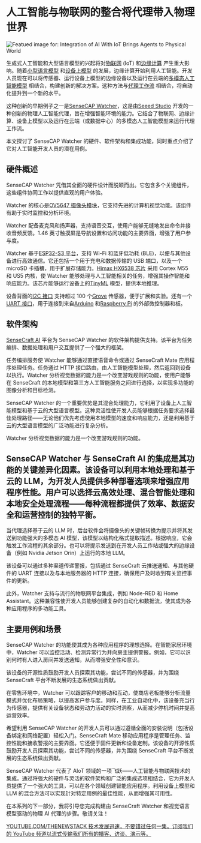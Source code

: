 # 人工智能与物联网的整合将代理带入物理世界

![Featued image for: Integration of AI With IoT Brings Agents to Physical World](https://cdn.thenewstack.io/media/2024/10/efc035ef-jorge-ramirez-1gldpzticru-unsplashb-1024x576.jpg)

生成式人工智能和大型语言模型的兴起将对[物联网](https://thenewstack.io/what-does-it-mean-to-be-on-the-internet-of-things/) (IoT) 和[边缘计算](https://thenewstack.io/edge-computing/) 产生重大影响。随着[小型语言模型](https://thenewstack.io/how-to-get-started-running-small-language-models-at-the-edge/) 和[设备上模型](https://thenewstack.io/google-wants-developers-to-build-on-device-ai-applications/) 的发展，边缘计算开始利用人工智能。开发人员现在可以将传感器、运行设备上模型的边缘设备以及运行在云端的[多模态人工智能模型](https://thenewstack.io/gemini-all-you-need-to-know-about-googles-multimodal-ai/) 相结合，构建创新的解决方案。这种方法与[代理工作流](https://thenewstack.io/semantic-router-and-its-role-in-designing-agentic-workflows/) 相结合，将自动化提升到一个新的水平。

这种创新的早期例子之一是[SenseCAP Watcher](http://seeedstudio.com/watcher)，这是由[Seeed Studio](https://www.seeedstudio.com/) 开发的一种创新的物理人工智能代理，旨在增强智能环境的能力。它结合了物联网、边缘计算、设备上模型以及运行在云端（或数据中心）的多模态人工智能模型来运行代理工作流。

本文探讨了 SenseCAP Watcher 的硬件、软件架构和集成功能，同时重点介绍了它对人工智能开发人员的潜在用例。

## 硬件概述

SenseCAP Watcher 凭借其全面的硬件设计而脱颖而出。它包含多个关键组件，这些组件协同工作以提供直观的用户体验。

Watcher 的核心是[OV5647 摄像头模块](https://www.seeedstudio.com/OV5647-69-1-FOV-Camera-module-for-Raspberry-Pi-3B-4B-p-5484.html?srsltid=AfmBOopBky9Q7r3SP8MtNyey5Iuo_tlIB08uAZgxWvRc-1y1QlcptiDn)，它支持先进的计算机视觉功能。该组件有助于实时监控和分析环境。

Watcher 配备麦克风和扬声器，支持语音交互，使用户能够无缝地发出命令并接收音频反馈。1.46 英寸触摸屏是导航设置和访问功能的主要界面，增强了用户参与度。

Watcher 基于[ESP32-S3 平台](https://esp32s3.com/)，支持 Wi-Fi 和蓝牙低功耗 (BLE)，以便与其他设备进行高效通信。它还包括一个用于充电和数据传输的 USB 端口，以及一个 microSD 卡插槽，用于扩展存储能力。[Himax HX6538 芯片](https://www.himax.com.tw/products/wiseeye-ai-sensing/wiseeye2-ai-processor/) 采用 Cortex M55 和 US5 内核，使 Watcher 能够处理与人工智能相关的任务，增强其操作智能和响应能力。该芯片能够运行设备上的[TinyML](https://www.tinyml.org/) 模型，提供本地推理。

设备背面的[I2C 接口](https://learn.sparkfun.com/tutorials/i2c/all) 支持超过 100 个[Grove](https://wiki.seeedstudio.com/Grove_System/) 传感器，便于扩展和实验。还有一个[UART 接口](https://docs.arduino.cc/learn/communication/uart/)，用于连接到来自[Arduino](https://www.arduino.cc/) 和[Raspberry Pi](https://www.raspberrypi.org/) 的外部微控制器和板。

## 软件架构

[SenseCraft AI](https://sensecraft.seeed.cc/ai/#/home) 平台为 SenseCAP Watcher 的软件架构提供支持。该平台为任务编排、数据处理和用户交互提供了一个强大的框架。

任务编排服务使 Watcher 能够通过直接语音命令或通过 SenseCraft Mate 应用程序处理任务。任务通过 HTTP 接口路由，由人工智能模型处理，然后返回到设备以执行。Watcher 分析视觉数据的能力是一个改变游戏规则的功能，使用户能够在 SenseCraft 的本地模型和第三方人工智能服务之间进行选择，以实现多功能的图像分析和目标检测。

SenseCAP Watcher 的一个重要优势是其混合处理能力，它利用了设备上人工智能模型和基于云的大型语言模型。这种灵活性使开发人员能够根据任务要求选择最佳处理路径——无论他们优先考虑使用本地模型的速度和响应能力，还是利用基于云的大型语言模型的广泛功能进行复杂分析。

Watcher 分析视觉数据的能力是一个改变游戏规则的功能。
## SenseCAP Watcher 与 SenseCraft AI 的集成是其功能的关键差异化因素。该设备可以利用本地处理和基于云的 LLM，为开发人员提供多种部署选项来增强应用程序性能。用户可以选择云高效处理、混合智能处理和本地安全处理流程——每种流程都提供了效率、数据安全和运营控制的独特平衡。

当代理选择基于云的 LLM 时，后台软件会将摄像头的关键帧转换为提示并将其发送到功能强大的多模态 AI 模型，该模型以结构化格式提取描述。根据响应，它会触发工作流程的其余部分。也可以将提示发送到在开发人员工作站或强大的边缘设备（例如 Nvidia Jetson Orin）上运行的本地 LLM。

该设备可以通过多种渠道传递警报，包括通过 SenseCraft 云推送通知、与其他硬件的 UART 连接以及与本地服务器的 HTTP 连接，确保用户及时收到有关监控事件的更新。

此外，Watcher 支持与流行的物联网平台集成，例如 Node-RED 和 Home Assistant。这种兼容性使开发人员能够创建复杂的自动化和数据流，使其成为各种应用程序的多功能工具。

## 主要用例和场景

SenseCAP Watcher 的功能使其成为各种应用程序的理想选择。在智能家居环境中，Watcher 可以监控活动、检测异常行为并向房主提供警报。例如，它可以识别何时有人进入房间并发送通知，从而增强安全性和意识。

该设备的开源性质鼓励开发人员探索其功能，尝试不同的传感器，并为围绕 SenseCraft 平台不断发展的生态系统做出贡献。

在零售环境中，Watcher 可以跟踪客户的移动和互动，使商店老板能够分析流量模式并优化布局策略，以提高客户参与度。同样，在工业自动化中，该设备充当行为传感器，提供有关设备状态和劳动力活动的实时洞察，从而减少停机时间并提高运营效率。

希望利用 SenseCAP Watcher 的开发人员可以通过遵循全面的安装说明（包括设备绑定和网络配置）轻松入门。SenseCraft Mate 移动应用程序是管理任务、监控性能和接收警报的主要界面。它还便于固件更新和设备定制。该设备的开源性质鼓励开发人员探索其功能，尝试不同的传感器，并为围绕 SenseCraft 平台不断发展的生态系统做出贡献。

SenseCAP Watcher 代表了 AIoT 领域的一项飞跃——人工智能与物联网技术的集成。通过将强大的硬件与灵活的软件架构和广泛的集成选项相结合，它为开发人员提供了一个强大的工具，可以在各个领域创建智能应用程序。利用设备上模型和 LLM 的混合方法可以实现针对特定用例的最佳性能，从而增强其可用性。

在本系列的下一部分，我将引导您完成构建由 SenseCraft Watcher 和视觉语言模型驱动的物理 AI 代理的步骤。敬请关注！

[
YOUTUBE.COM/THENEWSTACK
技术发展迅速，不要错过任何一集。订阅我们的 YouTube
频道以流式传输我们所有的播客、访谈、演示等。
](https://youtube.com/thenewstack?sub_confirmation=1)